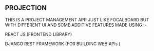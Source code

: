 ## PROJECTION
THIS IS A PROJECT MANAGEMENT APP JUST LIKE FOCALBOARD BUT WITH DIFFERENT UI AND SOME ADDITIVE FEATURES MADE USING :-

REACT JS (FRONTEND LIBRARY)

DJANGO REST FRAMEWORK (FOR BUILDING WEB APIs )
